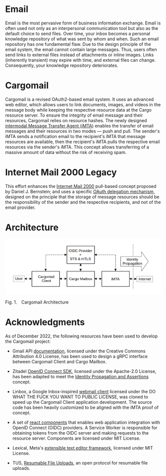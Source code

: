 # Email

Email is the most pervasive form of business information exchange. Email is often used not only as an interpersonal communication tool but also as the default choice to send files. Over time, your inbox becomes a personal knowledge repository of what was sent by whom and when. Such an email repository has one fundamental flaw. Due to the design principle of the email system, the email cannot contain large messages. Thus, users often send links to external files instead of attachments or inline images. Links (inherently transient) may expire with time, and external files can change. Consequently, your knowledge repository deteriorates.

# Cargomail

Cargomail is a revised OAuth2-based email system. It uses an advanced web editor, which allows users to link documents, images, and videos in the message body while keeping the respective resource data at the Cargo resource server. To ensure the integrity of email message and their resources, Cargomail relies on resource hashes. The newly designed [intermodal Message Transfer Agent (iMTA)](https://github.com/cargomail-org/imta) enables the transfer of email messages and their resources in two modes — push and pull. The sender's iMTA sends a notification email to the recipient's iMTA that message resources are available, then the recipient's iMTA pulls the respective email resources via the sender's iMTA. This concept allows transferring of a massive amount of data without the risk of receiving spam.

# Internet Mail 2000 Legacy

This effort enhances the [Internet Mail 2000](https://en.wikipedia.org/wiki/Internet_Mail_2000) pull-based concept proposed by Daniel J. Bernstein; and uses a specific [OAuth delegation mechanism](https://github.com/cargomail-org/identity-propagation-and-assertions), designed on the principle that the storage of message resources should be the responsibility of the sender and the respective recipients, and not of the email provider.

# Architecture

![Architecture](./images/cargomail_architecture.png)

<p class="figure">
Fig.&nbsp;1.&emsp;Cargomail Architecture
</p>

# Acknowledgments

As of December 2022, the following resources have been used to develop the Cargomail project:

- Gmail API [documentation](https://developers.google.com/gmail/api/reference/rest), licensed under the Creative Commons Attribution 4.0 License, has been used to design a gRPC interface between Cargomail Client and Cargo Mailbox.

- Zitadel [OpenID Connect SDK](https://github.com/zitadel/oidc), licensed under the Apache-2.0 License, has been adapted to meet the [Identity Propagation and Assertions](https://github.com/cargomail-org/identity-propagation-and-assertions) concept.

- Linbox, a Google Inbox-inspired [webmail client](https://github.com/yanglin5689446/linbox) licensed under the DO WHAT THE FUCK YOU WANT TO PUBLIC LICENSE, was cloned to speed up the Cargomail Client application development. The source code has been heavily customized to be aligned with the iMTA proof of concept.

- A set of [react components](https://github.com/AxaGuilDEv/react-oidc) that enables web application integration with OpenID Connect (OIDC) providers. A Service Worker is responsible for obtaining tokens from the OIDC server and making requests to the resource server. Components are licensed under MIT License.

- Lexical, Meta's [extensible text editor framework](https://github.com/facebook/lexical), licensed under MIT License.

- TUS, [Resumable File Uploads](https://github.com/tus), an open protocol for resumable file uploads.
